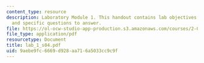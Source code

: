 ```yaml
---
content_type: resource
description: Laboratory Module 1. This handout contains lab objectives, notes, tasks,
  and specific questions to answer.
file: https://ol-ocw-studio-app-production.s3.amazonaws.com/courses/2-002-mechanics-and-materials-ii-spring-2004/9aebe9fc6669d928aa716a5033cc9c9f_lab_1_s04.pdf
file_type: application/pdf
resourcetype: Document
title: lab_1_s04.pdf
uid: 9aebe9fc-6669-d928-aa71-6a5033cc9c9f
---
```

